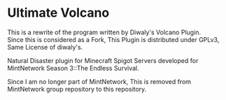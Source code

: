 # Ultimate Volcano
This is a rewrite of the program written by Diwaly's Volcano Plugin.  
Since this is considered as a Fork, This Plugin is distributed under GPLv3, Same License of diwaly's.  
  
Natural Disaster plugin for Minecraft Spigot Servers developed for MintNetwork Season 3::The Endless Survival.  
  
Since I am no longer part of MintNetwork, This is removed from MintNetwork group repository to this repository.

